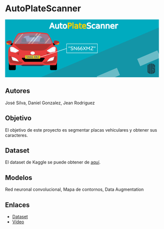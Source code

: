 # AutoPlateScanner

![Banner](./assets/banner.png)

## Autores
José Silva, Daniel Gonzalez, Jean Rodriguez

## Objetivo
El objetivo de este proyecto es segmentar placas vehiculares y obtener sus caracteres.

## Dataset
El dataset de Kaggle se puede obtener de [aquí](https://www.kaggle.com/datasets/andrewmvd/car-plate-detection).

## Modelos
Red neuronal convolucional, Mapa de contornos, Data Augmentation

## Enlaces
- [Dataset](https://drive.google.com/drive/folders/11muMlJMB6GYkmE2CGisGGKUgEAOsi5LI?usp=drive_link)
- [Vídeo](https://youtu.be/6x-K7wK9q2c)
